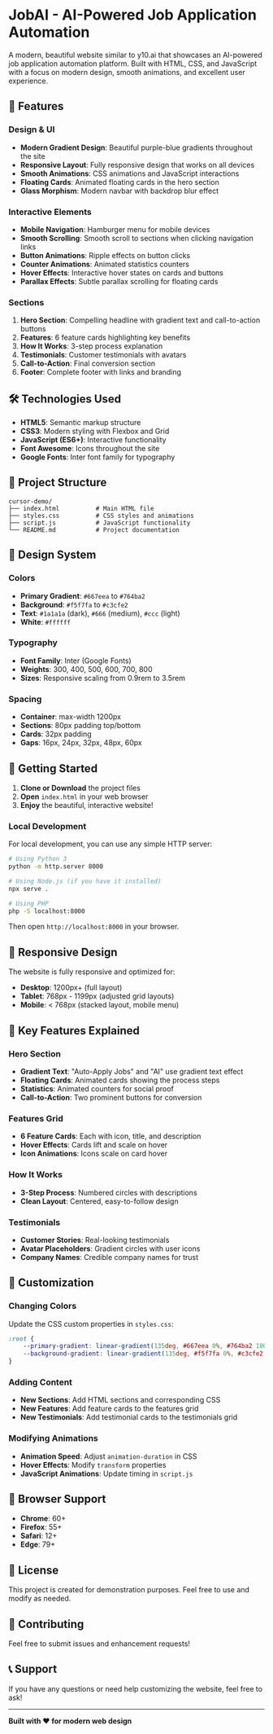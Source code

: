 # JobAI - AI-Powered Job Application Automation

A modern, beautiful website similar to y10.ai that showcases an AI-powered job application automation platform. Built with HTML, CSS, and JavaScript with a focus on modern design, smooth animations, and excellent user experience.

## 🚀 Features

### Design & UI
- **Modern Gradient Design**: Beautiful purple-blue gradients throughout the site
- **Responsive Layout**: Fully responsive design that works on all devices
- **Smooth Animations**: CSS animations and JavaScript interactions
- **Floating Cards**: Animated floating cards in the hero section
- **Glass Morphism**: Modern navbar with backdrop blur effect

### Interactive Elements
- **Mobile Navigation**: Hamburger menu for mobile devices
- **Smooth Scrolling**: Smooth scroll to sections when clicking navigation links
- **Button Animations**: Ripple effects on button clicks
- **Counter Animations**: Animated statistics counters
- **Hover Effects**: Interactive hover states on cards and buttons
- **Parallax Effects**: Subtle parallax scrolling for floating cards

### Sections
1. **Hero Section**: Compelling headline with gradient text and call-to-action buttons
2. **Features**: 6 feature cards highlighting key benefits
3. **How It Works**: 3-step process explanation
4. **Testimonials**: Customer testimonials with avatars
5. **Call-to-Action**: Final conversion section
6. **Footer**: Complete footer with links and branding

## 🛠️ Technologies Used

- **HTML5**: Semantic markup structure
- **CSS3**: Modern styling with Flexbox and Grid
- **JavaScript (ES6+)**: Interactive functionality
- **Font Awesome**: Icons throughout the site
- **Google Fonts**: Inter font family for typography

## 📁 Project Structure

```
cursor-demo/
├── index.html          # Main HTML file
├── styles.css          # CSS styles and animations
├── script.js           # JavaScript functionality
└── README.md           # Project documentation
```

## 🎨 Design System

### Colors
- **Primary Gradient**: `#667eea` to `#764ba2`
- **Background**: `#f5f7fa` to `#c3cfe2`
- **Text**: `#1a1a1a` (dark), `#666` (medium), `#ccc` (light)
- **White**: `#ffffff`

### Typography
- **Font Family**: Inter (Google Fonts)
- **Weights**: 300, 400, 500, 600, 700, 800
- **Sizes**: Responsive scaling from 0.9rem to 3.5rem

### Spacing
- **Container**: max-width 1200px
- **Sections**: 80px padding top/bottom
- **Cards**: 32px padding
- **Gaps**: 16px, 24px, 32px, 48px, 60px

## 🚀 Getting Started

1. **Clone or Download** the project files
2. **Open** `index.html` in your web browser
3. **Enjoy** the beautiful, interactive website!

### Local Development

For local development, you can use any simple HTTP server:

```bash
# Using Python 3
python -m http.server 8000

# Using Node.js (if you have it installed)
npx serve .

# Using PHP
php -S localhost:8000
```

Then open `http://localhost:8000` in your browser.

## 📱 Responsive Design

The website is fully responsive and optimized for:
- **Desktop**: 1200px+ (full layout)
- **Tablet**: 768px - 1199px (adjusted grid layouts)
- **Mobile**: < 768px (stacked layout, mobile menu)

## 🎯 Key Features Explained

### Hero Section
- **Gradient Text**: "Auto-Apply Jobs" and "AI" use gradient text effect
- **Floating Cards**: Animated cards showing the process steps
- **Statistics**: Animated counters for social proof
- **Call-to-Action**: Two prominent buttons for conversion

### Features Grid
- **6 Feature Cards**: Each with icon, title, and description
- **Hover Effects**: Cards lift and scale on hover
- **Icon Animations**: Icons scale on card hover

### How It Works
- **3-Step Process**: Numbered circles with descriptions
- **Clean Layout**: Centered, easy-to-follow design

### Testimonials
- **Customer Stories**: Real-looking testimonials
- **Avatar Placeholders**: Gradient circles with user icons
- **Company Names**: Credible company names for trust

## 🔧 Customization

### Changing Colors
Update the CSS custom properties in `styles.css`:

```css
:root {
    --primary-gradient: linear-gradient(135deg, #667eea 0%, #764ba2 100%);
    --background-gradient: linear-gradient(135deg, #f5f7fa 0%, #c3cfe2 100%);
}
```

### Adding Content
- **New Sections**: Add HTML sections and corresponding CSS
- **New Features**: Add feature cards to the features grid
- **New Testimonials**: Add testimonial cards to the testimonials grid

### Modifying Animations
- **Animation Speed**: Adjust `animation-duration` in CSS
- **Hover Effects**: Modify `transform` properties
- **JavaScript Animations**: Update timing in `script.js`

## 🌟 Browser Support

- **Chrome**: 60+
- **Firefox**: 55+
- **Safari**: 12+
- **Edge**: 79+

## 📄 License

This project is created for demonstration purposes. Feel free to use and modify as needed.

## 🤝 Contributing

Feel free to submit issues and enhancement requests!

## 📞 Support

If you have any questions or need help customizing the website, feel free to ask!

---

**Built with ❤️ for modern web design** 